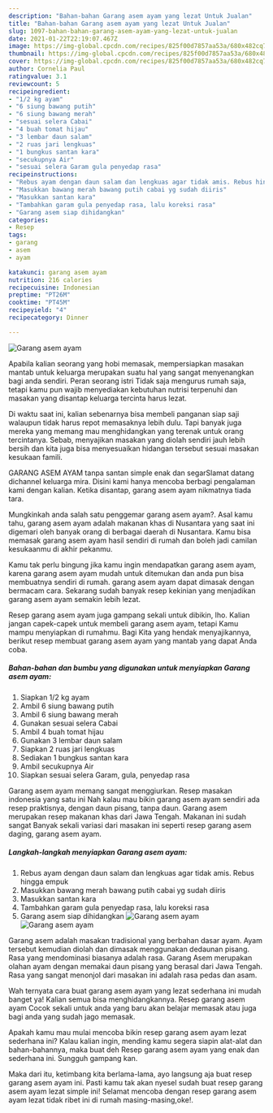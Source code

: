 ```yaml
---
description: "Bahan-bahan Garang asem ayam yang lezat Untuk Jualan"
title: "Bahan-bahan Garang asem ayam yang lezat Untuk Jualan"
slug: 1097-bahan-bahan-garang-asem-ayam-yang-lezat-untuk-jualan
date: 2021-01-22T22:19:07.467Z
image: https://img-global.cpcdn.com/recipes/825f00d7857aa53a/680x482cq70/garang-asem-ayam-foto-resep-utama.jpg
thumbnail: https://img-global.cpcdn.com/recipes/825f00d7857aa53a/680x482cq70/garang-asem-ayam-foto-resep-utama.jpg
cover: https://img-global.cpcdn.com/recipes/825f00d7857aa53a/680x482cq70/garang-asem-ayam-foto-resep-utama.jpg
author: Cornelia Paul
ratingvalue: 3.1
reviewcount: 5
recipeingredient:
- "1/2 kg ayam"
- "6 siung bawang putih"
- "6 siung bawang merah"
- "sesuai selera Cabai"
- "4 buah tomat hijau"
- "3 lembar daun salam"
- "2 ruas jari lengkuas"
- "1 bungkus santan kara"
- "secukupnya Air"
- "sesuai selera Garam gula penyedap rasa"
recipeinstructions:
- "Rebus ayam dengan daun salam dan lengkuas agar tidak amis. Rebus hingga empuk"
- "Masukkan bawang merah bawang putih cabai yg sudah diiris"
- "Masukkan santan kara"
- "Tambahkan garam gula penyedap rasa, lalu koreksi rasa"
- "Garang asem siap dihidangkan"
categories:
- Resep
tags:
- garang
- asem
- ayam

katakunci: garang asem ayam 
nutrition: 216 calories
recipecuisine: Indonesian
preptime: "PT26M"
cooktime: "PT45M"
recipeyield: "4"
recipecategory: Dinner

---
```



![Garang asem ayam](https://img-global.cpcdn.com/recipes/825f00d7857aa53a/680x482cq70/garang-asem-ayam-foto-resep-utama.jpg)

Apabila kalian seorang yang hobi memasak, mempersiapkan masakan mantab untuk keluarga merupakan suatu hal yang sangat menyenangkan bagi anda sendiri. Peran seorang istri Tidak saja mengurus rumah saja, tetapi kamu pun wajib menyediakan kebutuhan nutrisi terpenuhi dan masakan yang disantap keluarga tercinta harus lezat.

Di waktu  saat ini, kalian sebenarnya bisa membeli panganan siap saji walaupun tidak harus repot memasaknya lebih dulu. Tapi banyak juga mereka yang memang mau menghidangkan yang terenak untuk orang tercintanya. Sebab, menyajikan masakan yang diolah sendiri jauh lebih bersih dan kita juga bisa menyesuaikan hidangan tersebut sesuai masakan kesukaan famili. 

GARANG ASEM AYAM tanpa santan simple enak dan segarSlamat datang dichannel keluarga mira. Disini kami hanya mencoba berbagi pengalaman kami dengan kalian. Ketika disantap, garang asem ayam nikmatnya tiada tara.

Mungkinkah anda salah satu penggemar garang asem ayam?. Asal kamu tahu, garang asem ayam adalah makanan khas di Nusantara yang saat ini digemari oleh banyak orang di berbagai daerah di Nusantara. Kamu bisa memasak garang asem ayam hasil sendiri di rumah dan boleh jadi camilan kesukaanmu di akhir pekanmu.

Kamu tak perlu bingung jika kamu ingin mendapatkan garang asem ayam, karena garang asem ayam mudah untuk ditemukan dan anda pun bisa membuatnya sendiri di rumah. garang asem ayam dapat dimasak dengan bermacam cara. Sekarang sudah banyak resep kekinian yang menjadikan garang asem ayam semakin lebih lezat.

Resep garang asem ayam juga gampang sekali untuk dibikin, lho. Kalian jangan capek-capek untuk membeli garang asem ayam, tetapi Kamu mampu menyiapkan di rumahmu. Bagi Kita yang hendak menyajikannya, berikut resep membuat garang asem ayam yang mantab yang dapat Anda coba.

<!--inarticleads1-->

##### Bahan-bahan dan bumbu yang digunakan untuk menyiapkan Garang asem ayam:

1. Siapkan 1/2 kg ayam
1. Ambil 6 siung bawang putih
1. Ambil 6 siung bawang merah
1. Gunakan sesuai selera Cabai
1. Ambil 4 buah tomat hijau
1. Gunakan 3 lembar daun salam
1. Siapkan 2 ruas jari lengkuas
1. Sediakan 1 bungkus santan kara
1. Ambil secukupnya Air
1. Siapkan sesuai selera Garam, gula, penyedap rasa


Garang asem ayam memang sangat menggiurkan. Resep masakan indonesia yang satu ini Nah kalau mau bikin garang asem ayam sendiri ada resep praktisnya, dengan daun pisang, tanpa daun. Garang asem merupakan resep makanan khas dari Jawa Tengah. Makanan ini sudah sangat Banyak sekali variasi dari masakan ini seperti resep garang asem daging, garang asem ayam. 

<!--inarticleads2-->

##### Langkah-langkah menyiapkan Garang asem ayam:

1. Rebus ayam dengan daun salam dan lengkuas agar tidak amis. Rebus hingga empuk
1. Masukkan bawang merah bawang putih cabai yg sudah diiris
1. Masukkan santan kara
1. Tambahkan garam gula penyedap rasa, lalu koreksi rasa
1. Garang asem siap dihidangkan
<img src="https://img-global.cpcdn.com/steps/5d7cabba71c06fef/160x128cq70/garang-asem-ayam-langkah-memasak-5-foto.jpg" alt="Garang asem ayam"><img src="https://img-global.cpcdn.com/steps/02c0038c167cca29/160x128cq70/garang-asem-ayam-langkah-memasak-5-foto.jpg" alt="Garang asem ayam">

Garang asem adalah masakan tradisional yang berbahan dasar ayam. Ayam tersebut kemudian diolah dan dimasak menggunakan dedaunan pisang. Rasa yang mendominasi biasanya adalah rasa. Garang Asem merupakan olahan ayam dengan memakai daun pisang yang berasal dari Jawa Tengah. Rasa yang sangat menonjol dari masakan ini adalah rasa pedas dan asam. 

Wah ternyata cara buat garang asem ayam yang lezat sederhana ini mudah banget ya! Kalian semua bisa menghidangkannya. Resep garang asem ayam Cocok sekali untuk anda yang baru akan belajar memasak atau juga bagi anda yang sudah jago memasak.

Apakah kamu mau mulai mencoba bikin resep garang asem ayam lezat sederhana ini? Kalau kalian ingin, mending kamu segera siapin alat-alat dan bahan-bahannya, maka buat deh Resep garang asem ayam yang enak dan sederhana ini. Sungguh gampang kan. 

Maka dari itu, ketimbang kita berlama-lama, ayo langsung aja buat resep garang asem ayam ini. Pasti kamu tak akan nyesel sudah buat resep garang asem ayam lezat simple ini! Selamat mencoba dengan resep garang asem ayam lezat tidak ribet ini di rumah masing-masing,oke!.

